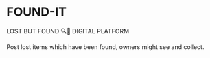 # FOUND-IT
LOST BUT FOUND 🔍🔎 DIGITAL PLATFORM

Post lost items which have been found, owners might see and collect.
